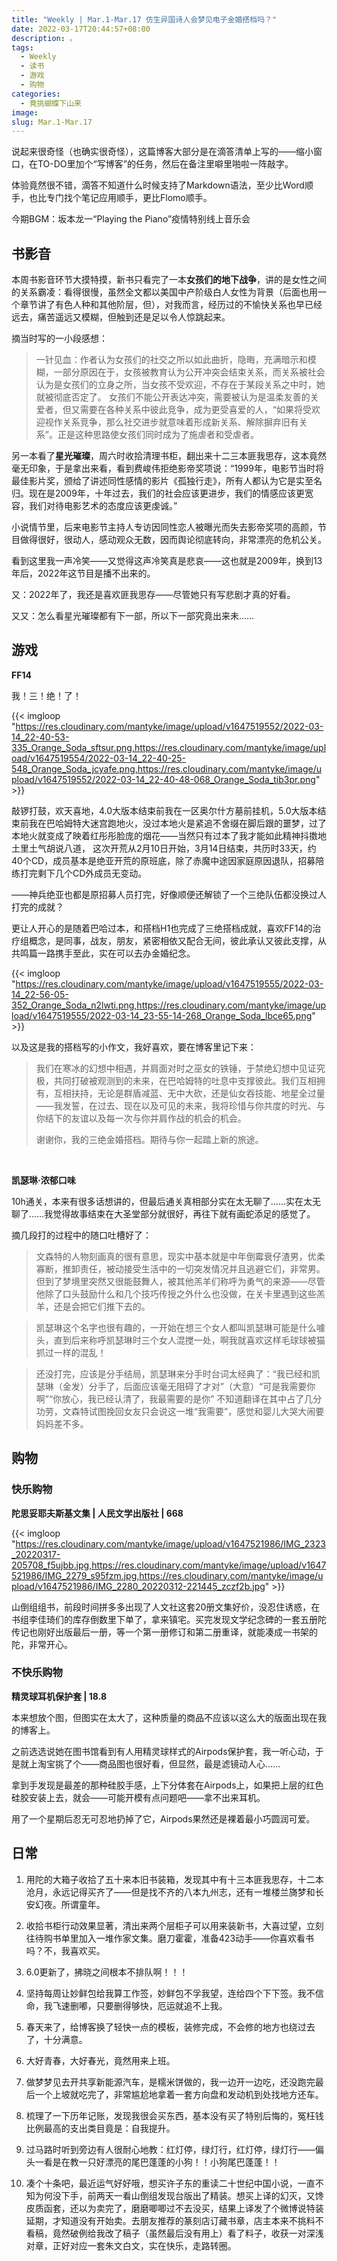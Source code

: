 ```yaml
---
title: "Weekly | Mar.1-Mar.17 仿生异国诗人会梦见电子金婚搭档吗？"
date: 2022-03-17T20:44:57+08:00
description: 。
tags:
  - Weekly
  - 读书
  - 游戏
  - 购物
categories:
  - 竟挑蝴蝶下山来
image: 
slug: Mar.1-Mar.17
---
```


说起来很奇怪（也确实很奇怪），这篇博客大部分是在滴答清单上写的——缩小窗口，在TO-DO里加个“写博客”的任务，然后在备注里噼里啪啦一阵敲字。

体验竟然很不错，滴答不知道什么时候支持了Markdown语法，至少比Word顺手，也比专门找个笔记应用顺手，更比Flomo顺手。

今期BGM：坂本龙一“Playing the Piano”疫情特别线上音乐会

## 书影音
本周书影音环节大摸特摸，新书只看完了一本**女孩们的地下战争**，讲的是女性之间的关系霸凌：看得很慢，虽然全文都以美国中产阶级白人女性为背景（后面也用一个章节讲了有色人种和其他阶层，但），对我而言，经历过的不愉快关系也早已经远去，痛苦遥远又模糊，但触到还是足以令人惊跳起来。

摘当时写的一小段感想：

> 一针见血：作者认为女孩们的社交之所以如此曲折，隐晦，充满暗示和模糊，一部分原因在于，女孩被教育认为公开冲突会结束关系，而关系被社会认为是女孩们的立身之所，当女孩不受欢迎，不存在于某段关系之中时，她就被彻底否定了。
> 女孩们不能公开表达冲突，需要被认为是温柔友善的关爱者，但又需要在各种关系中彼此竞争，成为更受喜爱的人，“如果将受欢迎视作关系竞争，那么社交进步就意味着形成新关系、解除摒弃旧有关系”。正是这种思路使女孩们同时成为了施虐者和受虐者。

另一本看了**星光璀璨**，周六时收拾清理书柜，翻出来十二三本匪我思存，这本竟然毫无印象，于是拿出来看，看到费峻伟拒绝影帝奖项说：“1999年，电影节当时将最佳影片奖，颁给了讲述同性感情的影片《孤独行走》，所有人都认为它是实至名归。现在是2009年，十年过去，我们的社会应该更进步，我们的情感应该更宽容，我们对待电影艺术的态度应该更虔诚。”


小说情节里，后来电影节主持人专访因同性恋人被曝光而失去影帝奖项的高颜，节目做得很好，很动人，感动观众无数，因而舆论彻底转向，非常漂亮的危机公关。

看到这里我一声冷笑——又觉得这声冷笑真是悲哀——这也就是2009年，换到13年后，2022年这节目是播不出来的。

又：2022年了，我还是喜欢匪我思存——尽管她只有写悲剧才真的好看。

又又：怎么看星光璀璨都有下一部，所以下一部究竟出来未……

## 游戏
**FF14**

我！三！绝！了！

{{< imgloop "https://res.cloudinary.com/mantyke/image/upload/v1647519552/2022-03-14_22-40-53-335_Orange_Soda_sftsur.png,https://res.cloudinary.com/mantyke/image/upload/v1647519554/2022-03-14_22-40-25-548_Orange_Soda_jcyafe.png,https://res.cloudinary.com/mantyke/image/upload/v1647519552/2022-03-14_22-40-48-068_Orange_Soda_tib3pr.png" >}} 

敲锣打鼓，欢天喜地，4.0大版本结束前我在一区奥尔什方墓前挂机，5.0大版本结束前我在巴哈姆特大迷宫跑地火，没过本地火是紧追不舍缀在脚后跟的噩梦，过了本地火就变成了映着红彤彤脸庞的烟花——当然只有过本了我才能如此精神抖擞地土里土气胡说八道，
这次开荒从2月10日开始，3月14日结束，共历时33天，约40个CD，成员基本是绝亚开荒的原班底，除了赤魔中途因家庭原因退队，招募陪练打完剩下几个CD外成员无变动。

——神兵绝亚也都是原招募人员打完，好像顺便还解锁了一个三绝队伍都没换过人打完的成就？

更让人开心的是随着巴哈过本，和搭档H1也完成了三绝搭档成就，喜欢FF14的治疗组概念，是同事，战友，朋友，紧密相依又配合无间，彼此承认又彼此支撑，从共鸣篇一路携手至此，实在可以去办金婚纪念。

{{< imgloop "https://res.cloudinary.com/mantyke/image/upload/v1647519555/2022-03-14_22-56-05-352_Orange_Soda_n2lwti.png,https://res.cloudinary.com/mantyke/image/upload/v1647519555/2022-03-14_23-55-14-268_Orange_Soda_lbce65.png" >}} 

以及这是我的搭档写的小作文，我好喜欢，要在博客里记下来：

> 我们在寒冰的幻想中相遇，并肩面对时之巫女的铁锤，于禁绝幻想中见证究极，共同打破被观测到的未来，在巴哈姆特的吐息中支撑彼此。我们互相拥有，互相扶持，无论是群盾减蓝、无中大砍，还是仙女吞技能、地星全过量——我发誓，在过去、现在以及可见的未来，我将珍惜与你共度的时光、与你结下的友谊以及每一次与你并肩作战的机会的机会。
>
> 谢谢你，我的三绝金婚搭档。期待与你一起踏上新的旅途。

<br>

**凯瑟琳·浓郁口味**

10h通关，本来有很多话想讲的，但最后通关真相部分实在太无聊了……实在太无聊了……我觉得故事结束在大圣堂部分就很好，再往下就有画蛇添足的感觉了。

摘几段打的过程中的随口吐槽好了：

> 文森特的人物刻画真的很有意思，现实中基本就是中年倒霉衰仔渣男，优柔寡断，推卸责任，被动接受生活中的一切突发情况并且逃避它们，非常男。但到了梦境里突然又很能鼓舞人，被其他羔羊们称呼为勇气的来源——尽管他除了口头鼓励什么和几个技巧传授之外什么也没做，在关卡里遇到这些羔羊，还是会把它们推下去的。

> 凯瑟琳这个名字也很有趣的，一开始在想三个女人都叫凯瑟琳可能是什么噱头，直到后来称呼凯瑟琳时三个女人混搅一处，啊我就喜欢这样毛球球被猫抓过一样的混乱！

>还没打完，应该是分手结局，凯瑟琳来分手时台词太经典了：“我已经和凯瑟琳（金发）分手了，后面应该毫无阻碍了才对”（大意）“可是我需要你啊”“你放心，我已经认清了，我最需要的是你”
>不知道翻译在其中占了几分功劳，文森特试图挽回女友只会说这一堆“我需要”，感觉和婴儿大哭大闹要妈妈差不多。



## 购物

### 快乐购物

**陀思妥耶夫斯基文集 | 人民文学出版社 | 668**

{{< imgloop "https://res.cloudinary.com/mantyke/image/upload/v1647521986/IMG_2323_20220317-205708_f5ujbb.jpg,https://res.cloudinary.com/mantyke/image/upload/v1647521986/IMG_2279_s95fzm.jpg,https://res.cloudinary.com/mantyke/image/upload/v1647521986/IMG_2280_20220312-221445_zczf2b.jpg" >}} 

山倒组组书，前段时间拼多多出现了人文社这套20册文集好价，没忍住诱惑，在书组李佳琦们的库存倒数里下单了，拿来镇宅。买完发现文学纪念碑的一套五册陀传记也刚好出版最后一册，等一个第一册修订和第二册重译，就能凑成一书架的陀，非常开心。

### 不快乐购物
**精灵球耳机保护套 | 18.8**

本来想放个图，但图实在太大了，这种质量的商品不应该以这么大的版面出现在我的博客上。

之前选选说她在图书馆看到有人用精灵球样式的Airpods保护套，我一听心动，于是就上淘宝挑了个——商品图也很好看，但显然，最是滤镜动人心……

拿到手发现是最差的那种硅胶手感，上下分体套在Airpods上，如果把上层的红色硅胶安装上去，就会——可能开模有点问题吧——拿不出来耳机。

用了一个星期后忍无可忍地扔掉了它，Airpods果然还是裸着最小巧圆润可爱。



## 日常

1. 用陀的大箱子收拾了五十来本旧书装箱，发现其中有十三本匪我思存，十二本沧月，永远记得买齐了——但是找不齐的八本九州志，还有一堆楼兰旖梦和长安幻夜。所谓童年。

2. 收拾书柜行动效果显著，清出来两个层柜子可以用来装新书，大喜过望，立刻往待购书单里加入一堆作家文集。磨刀霍霍，准备423动手——你喜欢看书吗？不，我喜欢买。

3. 6.0更新了，拂晓之间根本不排队啊！！！

4. 坚持每周让妙鲜包给我算工作签，妙鲜包不孚我望，连给四个下下签。我不信命，我飞速删嘟，只要删得够快，厄运就追不上我。

5. 春天来了，给博客换了轻快一点的模板，装修完成，不会修的地方也绕过去了，十分满意。

6. 大好青春，大好春光，竟然用来上班。

7. 做梦梦见去开共享新能源汽车，是糯米饼做的，我一边开一边吃，还没跑完最后一个上坡就吃完了，非常尴尬地拿着一套方向盘和发动机到处找地方还车。

8. 梳理了一下历年记账，发现我很会买东西，基本没有买了特别后悔的，冤枉钱比例最高的支出类目竟是：自我提升。

9. 过马路时听到旁边有人很耐心地教：红灯停，绿灯行，红灯停，绿灯行——偏头一看是在教一只好漂亮的尾巴蓬蓬的小狗！！小狗尾巴蓬蓬！！

10. 凑个十条吧，最近运气好好哦，想买许子东的重读二十世纪中国小说，一直不知为何没下手，前两天一看山倒组发现台版出了精装。想买上译的幻灭，又馋皮质函套，还以为卖完了，磨磨唧唧过不去没买，结果上译发了个微博说特装延期，才知道没有开始卖。去朋友推荐的篆刻店订藏书章，店主本来不挑料不看稿，竟然破例给我改了稿子（虽然最后没有用上）看了料子，收获一对深浅对章，正好对应一套朱文白文，实在快乐，走路转圈。

    

